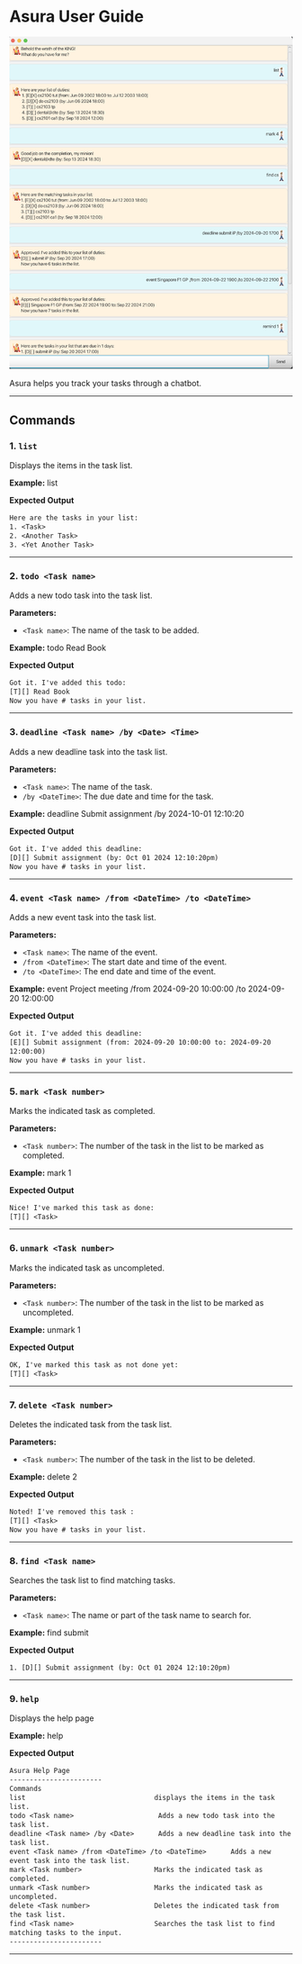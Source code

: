 # Asura User Guide

![Asura Image](./Ui.png)

Asura helps you track your tasks through a chatbot.

---

## Commands

### 1. `list`
Displays the items in the task list.

**Example:** list

**Expected Output**
```
Here are the tasks in your list:
1. <Task>
2. <Another Task>
3. <Yet Another Task>
```


---

### 2. `todo <Task name>`
Adds a new todo task into the task list.

**Parameters:**
- `<Task name>`: The name of the task to be added.

**Example:** todo Read Book

**Expected Output**
```
Got it. I've added this todo:
[T][] Read Book
Now you have # tasks in your list.
```

---

### 3. `deadline <Task name> /by <Date> <Time>`
Adds a new deadline task into the task list.

**Parameters:**
- `<Task name>`: The name of the task.
- `/by <DateTime>`: The due date and time for the task.

**Example:** deadline Submit assignment /by 2024-10-01 12:10:20

**Expected Output**
```
Got it. I've added this deadline:
[D][] Submit assignment (by: Oct 01 2024 12:10:20pm)
Now you have # tasks in your list.
```

---

### 4. `event <Task name> /from <DateTime> /to <DateTime>`
Adds a new event task into the task list.

**Parameters:**
- `<Task name>`: The name of the event.
- `/from <DateTime>`: The start date and time of the event.
- `/to <DateTime>`: The end date and time of the event.

**Example:** event Project meeting /from 2024-09-20 10:00:00 /to 2024-09-20 12:00:00

**Expected Output**
```
Got it. I've added this deadline:
[E][] Submit assignment (from: 2024-09-20 10:00:00 to: 2024-09-20 12:00:00)
Now you have # tasks in your list.
```

---

### 5. `mark <Task number>`
Marks the indicated task as completed.

**Parameters:**
- `<Task number>`: The number of the task in the list to be marked as completed.

**Example:** mark 1

**Expected Output**
```
Nice! I've marked this task as done:
[T][] <Task>
```

---

### 6. `unmark <Task number>`
Marks the indicated task as uncompleted.

**Parameters:**
- `<Task number>`: The number of the task in the list to be marked as uncompleted.

**Example:** unmark 1

**Expected Output**
```
OK, I've marked this task as not done yet:
[T][] <Task>
```

---

### 7. `delete <Task number>`
Deletes the indicated task from the task list.

**Parameters:**
- `<Task number>`: The number of the task in the list to be deleted.

**Example:** delete 2

**Expected Output**
```
Noted! I've removed this task :
[T][] <Task>
Now you have # tasks in your list.
```

---

### 8. `find <Task name>`
Searches the task list to find matching tasks.

**Parameters:**
- `<Task name>`: The name or part of the task name to search for.

**Example:** find submit

**Expected Output**
```
1. [D][] Submit assignment (by: Oct 01 2024 12:10:20pm)
```

---

### 9. `help`
Displays the help page

**Example:** help

**Expected Output**
```
Asura Help Page
-----------------------
Commands
list                                displays the items in the task list.
todo <Task name>                     Adds a new todo task into the task list.
deadline <Task name> /by <Date>      Adds a new deadline task into the task list.
event <Task name> /from <DateTime> /to <DateTime>      Adds a new event task into the task list.
mark <Task number>                  Marks the indicated task as completed.
unmark <Task number>                Marks the indicated task as uncompleted.
delete <Task number>                Deletes the indicated task from the task list.
find <Task name>                    Searches the task list to find matching tasks to the input.
-----------------------

```

---
